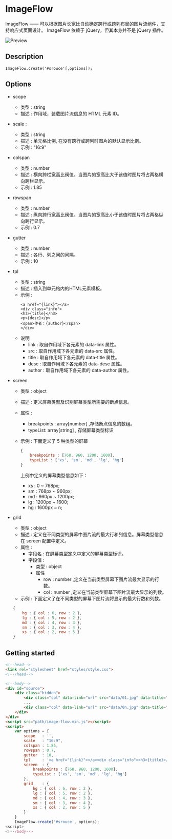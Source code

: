 # ImageFlow
ImageFlow —— 可以根据图片长宽比自动确定跨行或跨列布局的图片流组件，支持响应式页面设计。
ImageFlow 依赖于 jQuery，但其本身并不是 jQuery 插件。

![Preview](https://github.com/kelsengao/ImageFlow/raw/master/example/data/Example%20-%20ImageFlow.jpg)

## Description
```
ImageFlow.create('#srouce'[,options]);
```

## Options

- scope
	- 类型 : string
	- 描述 : 作用域，装载图片流信息的 HTML 元素 ID。

- scale	: 
	- 类型 : string
	- 描述 : 单元格比例, 在没有跨行或跨列时图片的默认显示比例。
	- 示例 : "16:9"

- colspan 
	- 类型 : number
	- 描述 : 横向跨栏宽高比阀值。当图片的宽高比大于该值时图片将占两格横向跨栏显示。
	- 示例 : 1.85

- rowspan 
	- 类型 : number
	- 描述 : 纵向跨行宽高比阀值。当图片的宽高比小于该值时图片将占两格纵向跨行显示。
	- 示例 : 0.7

- gutter
	- 类型 : number
	- 描述 : 各行、列之间的间隔。
	- 示例 : 10

- tpl
	- 类型 : string
	- 描述 : 插入到单元格内的HTML元素模板。
	- 示例 : 
		```
		<a href="{link}"></a>
		<div class="info">
		<h3>{title}</h3>
		<p>{desc}</p>
		<span>作者：{author}</span>
		</div>
		```
	- 说明
		- link 	: 取自作用域下各元素的 data-link 属性。
		- src  	: 取自作用域下各元素的 data-src 属性。
		- title : 取自作用域下各元素的 data-title 属性。
		- desc 	: 取自作用域下各元素的 data-desc 属性。
		- author : 取自作用域下各元素的 data-author 属性。

- screen
	- 类型 : object
	- 描述 : 定义屏幕类型及识别屏幕类型所需要的断点信息。
	- 属性 : 
		- breakpoints : array[number] ,存储断点信息的数组。
		- typeList:	array[string] , 存储屏幕类型标识
	- 示例 : 下面定义了 5 种类型的屏幕
		```javascript
		{
			breakpoints : [768, 960, 1200, 1600],
			typeList : ['xs', 'sm', 'md', 'lg', 'hg']
		}
		```
		
		上例中定义的屏幕类型信息如下：

		- xs : 0 ~ 768px;
		- sm : 768px ~ 960px;
		- md : 960px ~ 1200px;
		- lg : 1200px ~ 1600;
		- hg : 1600px ~ n;

- grid
	- 类型 : object
	- 描述 : 定义在不同类型的屏幕中图片流的最大行和列信息。屏幕类型信息在 screen 配置中定义。
	- 属性 :
		- 字段名 : 在屏幕类型定义中定义的屏幕类型标识。
		- 字段值 : 
			- 类型 : object
			- 属性 
				- row : number ,定义在当前类型屏幕下图片流最大显示的行数。 
				- col : number ,定义在当前类型屏幕下图片流最大显示的列数。 
	- 示例 : 下面定义了在不同类型的屏幕下图片流将显示的最大行数和列数。
	```javascript
	{
		hg : { col : 6, row : 2 },
		lg : { col : 5, row : 2 },
		md : { col : 4, row : 3 },
		sm : { col : 3, row : 4 },
		xs : { col : 2, row : 5 }
	}
	```

## Getting started
```html
<!--head-->
<link rel="stylesheet" href="styles/style.css">
<!--/head-->

<!--body-->
<div id="source">
	<div class="hidden">
		<div class="col" data-link="url" src="data/01.jpg" data-title="title-1" data-desc="描述" data-author="author"></div>
		...
		<div class="col" data-link="url" src="data/0n.jpg" data-title="title-n" data-desc="描述" data-author="author"></div>
	</div>
</div>
<script src="path/image-flow.min.js"></script>
<script>
	var options = {
		scope	: '',
		scale	: "16:9",
		colspan	: 1.85,
		rowspan : 0.7,
		gutter	: 10,
		tpl		: '<a href="{link}"></a><div class="info"><h3>{title}</h3><p>{desc}</p><span>作者：{author}</span></div>',
		screen 	: {
			breakpoints : [768, 960, 1200, 1600],
			typeList : ['xs', 'sm', 'md', 'lg', 'hg']
		},
		grid	: {
			hg : { col : 6, row : 2 },
			lg : { col : 5, row : 2 },
			md : { col : 4, row : 3 },
			sm : { col : 3, row : 4 },
			xs : { col : 2, row : 5 }
		}
	}
	ImageFlow.create('#srouce', options);
<script>
<!--/body-->
```

